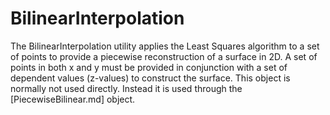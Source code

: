 # BilinearInterpolation

The BilinearInterpolation utility applies the Least Squares algorithm to a set of points to provide a piecewise reconstruction
of a surface in 2D. A set of points in both x and y must be provided in conjunction with a set of dependent values (z-values)
to construct the surface. This object is normally not used directly. Instead it is used through the [PiecewiseBilinear.md] object.
